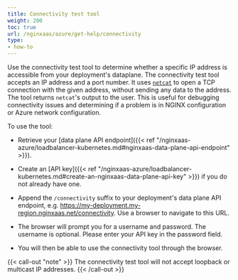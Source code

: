 ```yaml
---
title: Connectivity test tool
weight: 200
toc: true
url: /nginxaas/azure/get-help/connectivity
type:
- how-to
---
```


Use the connectivity test tool to determine whether a specific IP address is accessible from your deployment's dataplane. The connectivity test tool accepts an IP address and a port number. It uses [`netcat`](https://nc110.sourceforge.io/) to open a TCP connection with the given address, without sending any data to the address. The tool returns `netcat`'s output to the user. This is useful for debugging connectivity issues and determining if a problem is in NGINX configuration or Azure network configuration.

To use the tool:

- Retrieve your [data plane API endpoint]({{< ref "/nginxaas-azure/loadbalancer-kubernetes.md#nginxaas-data-plane-api-endpoint" >}}).

- Create an [API key]({{< ref "/nginxaas-azure/loadbalancer-kubernetes.md#create-an-nginxaas-data-plane-api-key" >}}) if you do not already have one.

- Append the `/connectivity` suffix to your deployment's data plane API endpoint, e.g. https://my-deployment.my-region.nginxaas.net/connectivity. Use a browser to navigate to this URL.

- The browser will prompt you for a username and password. The username is optional. Please enter your API key in the password field.

- You will then be able to use the connectivity tool through the browser.

{{< call-out "note" >}}
The connectivity test tool will not accept loopback or multicast IP addresses.
{{< /call-out >}}
